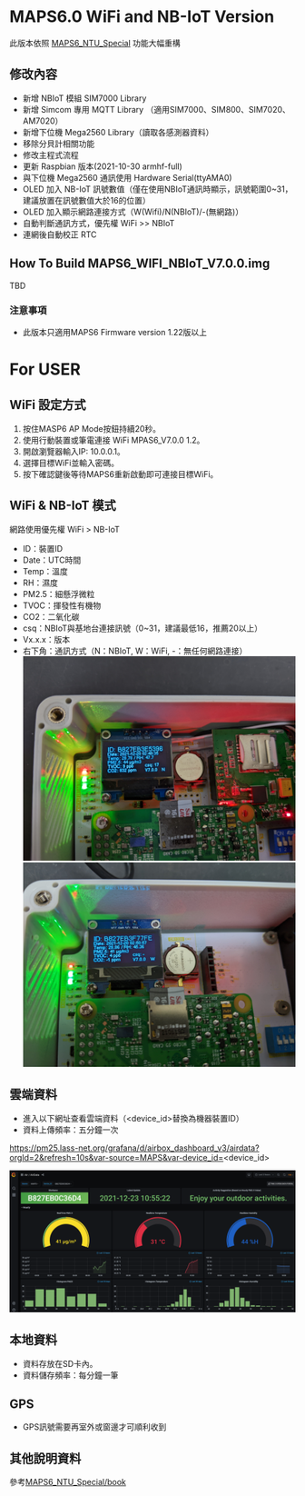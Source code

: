 # MAPS6.0 WiFi and NB-IoT Version
此版本依照 [MAPS6_NTU_Special](https://github.com/SCWhite/MAPS6_NTU_Special) 功能大幅重構

## 修改內容
- 新增 NBIoT 模組 SIM7000 Library
- 新增 Simcom 專用 MQTT Library （適用SIM7000、SIM800、SIM7020、AM7020）
- 新增下位機 Mega2560 Library（讀取各感測器資料）
- 移除分貝計相關功能
- 修改主程式流程
- 更新 Raspbian 版本(2021-10-30 armhf-full)
- 與下位機 Mega2560 通訊使用 Hardware Serial(ttyAMA0)
- OLED 加入 NB-IoT 訊號數值（僅在使用NBIoT通訊時顯示，訊號範圍0~31，建議放置在訊號數值大於16的位置）
- OLED 加入顯示網路連接方式（W(Wifi)/N(NBIoT)/-(無網路)）
- 自動判斷通訊方式，優先權 WiFi >> NBIoT
- 連網後自動校正 RTC

## How To Build MAPS6_WIFI_NBIoT_V7.0.0.img
TBD

### 注意事項
- 此版本只適用MAPS6 Firmware version 1.22版以上

# For USER
## WiFi 設定方式
1. 按住MASP6 AP Mode按鈕持續20秒。
2. 使用行動裝置或筆電連接 WiFi MPAS6_V7.0.0 1.2。
3. 開啟瀏覽器輸入IP: 10.0.0.1。
4. 選擇目標WiFi並輸入密碼。
5. 按下確認鍵後等待MAPS6重新啟動即可連接目標WiFi。

## WiFi & NB-IoT 模式
網路使用優先權 WiFi > NB-IoT

- ID：裝置ID
- Date：UTC時間
- Temp：溫度
- RH：濕度
- PM2.5：細懸浮微粒
- TVOC：揮發性有機物
- CO2：二氧化碳
- csq：NBIoT與基地台連接訊號（0~31，建議最低16，推薦20以上）
- Vx.x.x：版本
- 右下角：通訊方式（N：NBIoT, W：WiFi, -：無任何網路連接）
![NBIOT icon](./images/nb.jpg)
![NBIOT icon](./images/wifi.jpg)

## 雲端資料
- 進入以下網址查看雲端資料（\<device_id\>替換為機器裝置ID）
- 資料上傳頻率：五分鐘一次

https://pm25.lass-net.org/grafana/d/airbox_dashboard_v3/airdata?orgId=2&refresh=10s&var-source=MAPS&var-device_id=<device_id>


![NBIOT icon](./images/lass.png)

## 本地資料
- 資料存放在SD卡內。
- 資料儲存頻率：每分鐘一筆

## GPS
- GPS訊號需要再室外或窗邊才可順利收到

## 其他說明資料
參考[MAPS6_NTU_Special/book](https://github.com/SCWhite/MAPS6_NTU_Special/tree/master/book)
